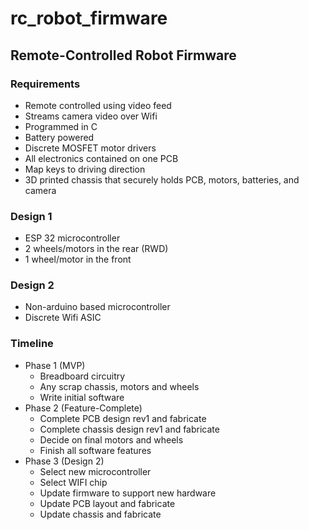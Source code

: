 # rc_robot_firmware

## Remote-Controlled Robot Firmware

### Requirements

- Remote controlled using video feed
- Streams camera video over Wifi
- Programmed in C
- Battery powered
- Discrete MOSFET motor drivers
- All electronics contained on one PCB
- Map keys to driving direction
- 3D printed chassis that securely holds PCB, motors, batteries, and camera

### Design 1

- ESP 32 microcontroller
- 2 wheels/motors in the rear (RWD)
- 1 wheel/motor in the front

### Design 2

- Non-arduino based microcontroller
- Discrete Wifi ASIC

### Timeline

- Phase 1 (MVP)
  - Breadboard circuitry
  - Any scrap chassis, motors and wheels
  - Write initial software
- Phase 2 (Feature-Complete)
  - Complete PCB design rev1 and fabricate
  - Complete chassis design rev1 and fabricate
  - Decide on final motors and wheels
  - Finish all software features
- Phase 3 (Design 2)
  - Select new microcontroller
  - Select WIFI chip
  - Update firmware to support new hardware
  - Update PCB layout and fabricate
  - Update chassis and fabricate
